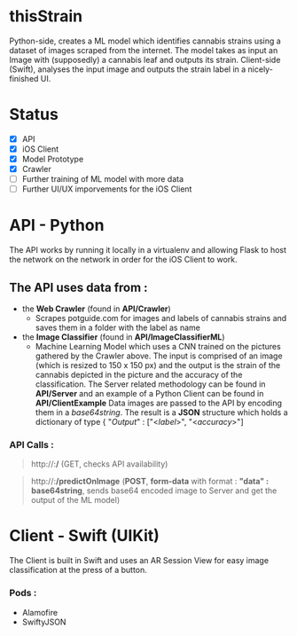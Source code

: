 # thisStrain
Python-side, creates a ML model which identifies cannabis strains using a dataset of images scraped from the internet. The model takes as input an Image with (supposedly) a cannabis leaf and outputs its strain. Client-side (Swift), analyses the input image and outputs the strain label in a nicely-finished UI.

# Status
- [x] API
- [x] iOS Client
- [x] Model Prototype
- [x] Crawler
- [ ] Further training of ML model with more data
- [ ] Further UI/UX imporvements for the iOS Client

# API - Python
The API works by running it locally in a virtualenv and allowing Flask to host the network on the network in order for the iOS Client to work.

## The API uses data from :
- the **Web Crawler** (found in **API/Crawler**)
    - Scrapes potguide.com for images and labels of cannabis strains and saves them in a folder with the label as name
- the **Image Classifier** (found in **API/ImageClassifierML**)
    - Machine Learning Model which uses a CNN trained on the pictures gathered by the Crawler above. The input is comprised of an image (which is resized to 150 x 150 px) and the output is the strain of the cannabis depicted in the picture and the accuracy of the classification.
The Server related methodology can be found in **API/Server** and an example of a Python Client can be found in **API/ClientExample**
Data images are passed to the API by encoding them in a *base64string*. The result is a **JSON** structure which holds a dictionary of type { "*Output*" : ["<*label*>", "<*accuracy*>"]

### API Calls :
> http://<FLASK HOST ADDRESS>:<PORT>**/** (GET, checks API availability)

> http://<FLASK HOST ADDRESS>:<PORT>**/predictOnImage** (**POST**, **form-data** with format : **"data" : base64string**, sends base64 encoded image to Server and get the output of the ML model)

# Client - Swift (UIKit)
The Client is built in Swift and uses an AR Session View for easy image classification at the press of a button.

### Pods :
- Alamofire
- SwiftyJSON
